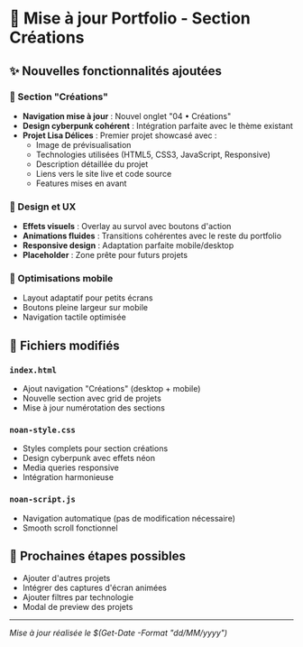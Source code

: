 # 🚀 Mise à jour Portfolio - Section Créations

## ✨ Nouvelles fonctionnalités ajoutées

### 🎯 Section "Créations" 
- **Navigation mise à jour** : Nouvel onglet "04 • Créations" 
- **Design cyberpunk cohérent** : Intégration parfaite avec le thème existant
- **Projet Lisa Délices** : Premier projet showcasé avec :
  - Image de prévisualisation
  - Technologies utilisées (HTML5, CSS3, JavaScript, Responsive)
  - Description détaillée du projet
  - Liens vers le site live et code source
  - Features mises en avant

### 🎨 Design et UX
- **Effets visuels** : Overlay au survol avec boutons d'action
- **Animations fluides** : Transitions cohérentes avec le reste du portfolio  
- **Responsive design** : Adaptation parfaite mobile/desktop
- **Placeholder** : Zone prête pour futurs projets

### 📱 Optimisations mobile
- Layout adaptatif pour petits écrans
- Boutons pleine largeur sur mobile
- Navigation tactile optimisée

## 🔧 Fichiers modifiés

### `index.html`
- Ajout navigation "Créations" (desktop + mobile)
- Nouvelle section avec grid de projets
- Mise à jour numérotation des sections

### `noan-style.css`  
- Styles complets pour section créations
- Design cyberpunk avec effets néon
- Media queries responsive
- Intégration harmonieuse

### `noan-script.js`
- Navigation automatique (pas de modification nécessaire)
- Smooth scroll fonctionnel

## 🎯 Prochaines étapes possibles
- Ajouter d'autres projets
- Intégrer des captures d'écran animées
- Ajouter filtres par technologie
- Modal de preview des projets

---
*Mise à jour réalisée le $(Get-Date -Format "dd/MM/yyyy")*

